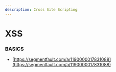 ```yaml
---
description: Cross Site Scripting
---
```


# XSS

### BASICS

* [https://segmentfault.com/a/1190000017831088](https://segmentfault.com/a/1190000017831088)


